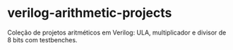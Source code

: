 # verilog-arithmetic-projects
Coleção de projetos aritméticos em Verilog: ULA, multiplicador e divisor de 8 bits com testbenches.
